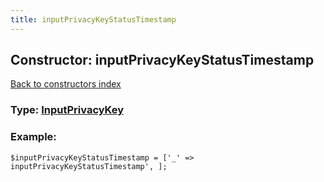 ```yaml
---
title: inputPrivacyKeyStatusTimestamp
---
```

## Constructor: inputPrivacyKeyStatusTimestamp  
[Back to constructors index](index.md)






### Type: [InputPrivacyKey](../types/InputPrivacyKey.md)


### Example:

```
$inputPrivacyKeyStatusTimestamp = ['_' => inputPrivacyKeyStatusTimestamp', ];
```